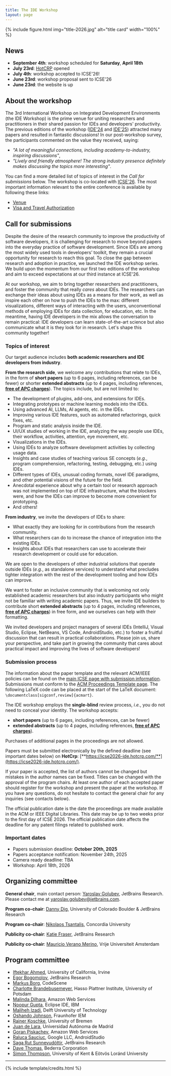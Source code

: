 ```yaml
---
title: The IDE Workshop
layout: page
---
```


{% include figure.html img="title-2026.jpg" alt="title card" width="100%" %}

## News

* **September 4th**: workshop scheduled for **Saturday**, **April 18th**
* **July 23rd**: [HotCRP](https://icse2026-ide.hotcrp.com/) opened
* **July 4th**: workshop accepted to ICSE'26!
* **June 23rd**: workshop proposal sent to ICSE'26
* **June 23rd**: the website is up

## About the workshop

The 3rd International Workshop on Integrated Development Environments (the IDE Workshop) is the prime venue for uniting researchers
and practitioners in their shared passion for IDEs and developers' productivity. 
The previous editions of the workshop ([IDE'24](https://ide-workshop.github.io/content/ide-2024.html) 
and [IDE'25](https://ide-workshop.github.io/content/ide-2025.html)) attracted many papers and
resulted in fantastic discussions! In our post-workshop survey, the participants commented
on the value they received, saying:
* _"A lot of meaningful connections, including academy-to-industry,
  inspiring discussions"_,
* _"Lively and friendly atmosphere! The strong industry presence definitely makes
  discussing the topics more interesting"_.

You can find a more detailed list
of topics of interest in the _Call for submissions_ below. The workshop is co-located with [ICSE'26](https://conf.researchr.org/home/icse-2026).
The most important information relevant to the entire conference is available by following these links:

* [Venue](https://conf.researchr.org/venue/icse-2026/icse-2026-venue)
* [Visa and Travel Authorization](https://conf.researchr.org/attending/icse-2026/visa-and-travel-authorization)

## Call for submissions

Despite the desire of the research community to improve the productivity of software developers, 
it is challenging for research to move beyond papers into the everyday practice of software development. 
Since IDEs are among the most widely used tools in developers’ toolkit, they remain a crucial opportunity 
for research to reach this goal. To close the gap between research and adoption in practice, 
we launched the IDE workshop series. We build upon the momentum from our first two editions of the workshop and aim 
to exceed expectations at our third instance at ICSE'26.

At our workshop, we aim to bring together researchers and practitioners, and foster the community that really _cares_
about IDEs. The researchers can exchange their ideas about using IDEs as a means for their work, as well as
inspire each other on how to push the IDEs to the max: different visualizations, different ways of interacting with the users,
unconventional methods of employing IDEs for data collection, for education, etc. In the meantime, having IDE developers in the mix allows
the conversation to remain practical: IDE developers can learn state-of-the-art science but also communicate
what it is they look for in research. Let's shape this community together!

### Topics of interest

Our target audience includes **both academic researchers and IDE developers from industry**.

**From the research side**, we welcome any contributions that relate to IDEs, in the form of **short 
papers** (up to 6 pages, including references, can be fewer) or shorter **extended abstracts** (up to 4 pages, including references, [**free of APC charges**](https://libraries.acm.org/acmopen/article-types)). 
The topics include, but are not limited to:

* The development of plugins, add-ons, and extensions for IDEs.
* Integrating prototypes or machine learning models into the IDEs.
* Using advanced AI, LLMs, AI agents, etc. in the IDEs.
* Improving various IDE features, such as automated refactorings, quick fixes, etc.
* Program and static analysis inside the IDE.
* UI/UX studies of working in the IDE, analyzing the way people use IDEs, their workflow, activities, attention, eye movement, etc.
* Visualizations in the IDEs.
* Using IDEs to analyze software development activities by collecting usage data.
* Insights and case studies of teaching various SE concepts (_e.g._, program comprehension, refactoring, 
testing, debugging, etc.) using IDEs.
* Different types of IDEs, unusual coding formats, novel IDE paradigms, and other potential visions of the future for the field.
* Anecdotal experience about why a certain tool or research approach was not implemented on top of IDE infrastructure, 
what the blockers were, and how the IDEs can improve to become more convenient for prototyping.
* And others!


**From industry**, we invite the developers of IDEs to share:

* What exactly they are looking for in contributions from the research community.
* What researchers can do to increase the chance of integration into the existing IDEs.
* Insights about IDEs that researchers can use to accelerate their research development or could use for education.

We are open to the developers of other industrial solutions that operate outside IDEs (_e.g._, as 
standalone services) to understand what precludes tighter integration with the rest of the development tooling and how 
IDEs can improve.

We want to foster an inclusive community that is welcoming not only established academic researchers but also 
industry participants who might not be familiar with writing academic papers. Thus, we invite IDE builders to 
contribute short **extended abstracts** (up to 4 pages, including references, [**free of APC charges**](https://libraries.acm.org/acmopen/article-types)) in free form, 
and we ourselves can help with their formatting.

We invited developers and project managers of several IDEs (IntelliJ, Visual Studio, Eclipse, NetBeans, VS Code, 
AndroidStudio, etc.) to foster a fruitful discussion that can result in practical collaborations. Please join us, 
share your perspective, and take part in growing the community that cares about practical impact and improving the 
lives of software developers!

### Submission process

The information about the paper template and the relevant ACM/IEEE policies can be found on the 
[main ICSE page with submission information](https://conf.researchr.org/track/icse-2026/icse-2026-research-track#submission-process).
Submissions must conform to the [ACM Proceedings Template page](https://www.acm.org/publications/proceedings-template).
The following LaTeX code can be placed at the start of the LaTeX document: `\documentclass[sigconf,review]{acmart}`.

The IDE workshop employs the **single-blind** review process, _i.e._, you do not need to conceal your identity.
The workshop accepts:
* **short papers** (up to 6 pages, including references, can be fewer) 
* **extended abstracts** (up to 4 pages, including references, [**free of APC charges**](https://libraries.acm.org/acmopen/article-types)). 

Purchases of additional pages in the proceedings are not allowed.

Papers must be submitted electronically by the defined deadline (see important dates below) on **HotCrp**: [**https://icse2026-ide.hotcrp.com/**](https://icse2026-ide.hotcrp.com/). 

If your paper is accepted, the list of authors cannot be changed but mistakes in the author names can be fixed. Titles can be changed with the approval of the program chairs.
At least one author of each accepted paper should register for the
workshop and present the paper at the workshop. If you have any questions, do not hesitate to contact
the general chair for any inquiries (see contacts below).

The official publication date is the date the proceedings are made available in the ACM or IEEE Digital Libraries. 
This date may be up to two weeks prior to the first day of ICSE 2026. 
The official publication date affects the deadline for any patent filings related to published work.

### Important dates

* Papers submission deadline: **October 20th, 2025**
* Papers acceptance notification:  November 24th, 2025
* Camera ready deadline: TBA
* Workshop: April 18th, 2026

## Organizing committee

**General chair**, main contact person: [Yaroslav Golubev](https://areyde.com/), JetBrains Research.<br />Please contact me at [yaroslav.golubev@jetbrains.com](mailto:yaroslav.golubev@jetbrains.com).

**Program co-chair**: [Danny Dig](http://dig.cs.illinois.edu/), University of Colorado Boulder & JetBrains Research

**Program co-chair**: [Nikolaos Tsantalis](https://users.encs.concordia.ca/~nikolaos/), Concordia University

**Publicity co-chair**: [Katie Fraser](https://www.linkedin.com/in/katherine-fraser-0739121b0/), JetBrains Research

**Publicity co-chair**: [Mauricio Verano Merino](https://maveme.github.io), Vrije Universiteit Amsterdam

## Program committee

* [Iftekhar Ahmed](https://ics.uci.edu/~iftekha/), University of California, Irvine
* [Egor Bogomolov](https://www.linkedin.com/in/egor-bogomolov-97ab3a162/?originalSubdomain=nl), JetBrains Research
* [Markus Borg](https://mrksbrg.com/), CodeScene
* [Charlotte Brandebusemeyer](www.linkedin.com/in/charlotte-brandebusemeyer-32b637263), Hasso Plattner Institute, University of Potsdam
* [Malinda Dilhara](https://www.linkedin.com/in/malinda-dilhara-7590a546/), Amazon Web Services
* [Noopur Gupta](https://www.linkedin.com/in/noopur2507), Eclipse IDE, IBM
* [Maliheh Izadi](https://malihehizadi.github.io/), Delft University of Technology
* [Oshando Johnson](https://www.linkedin.com/in/oshandojohnson/), Fraunhofer IEM
* [Rainer Koschke](https://www.uni-bremen.de/st/kontakt), University of Bremen
* [Juan de Lara](http://arantxa.ii.uam.es/~jlara/), Universidad Autónoma de Madrid
* [Goran Piskachev](https://piskachev.github.io), Amazon Web Services
* [Raluca Sauciuc](https://research.google/people/ralucasauciuc/?&type=google), Google LLC, AndroidStudio
* [Saga Rut Sunnevudóttir](https://www.linkedin.com/in/saga-rut-sunnevud%C3%B3ttir-463a941a1/), JetBrains Research
* [Dave Thomas](https://www.davethomas.net/), Bederra Corporation
* [Simon Thompson](https://www.kent.ac.uk/school-of-computing/people/3164/thompson-simon), University of Kent & Eötvös Loránd University

[//]: # (&#40;{% include toc.html %}&#41;)

------

{% include template/credits.html %}

